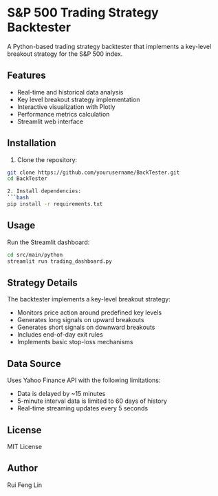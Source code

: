 # S&P 500 Trading Strategy Backtester

A Python-based trading strategy backtester that implements a key-level breakout strategy for the S&P 500 index.

## Features

- Real-time and historical data analysis
- Key level breakout strategy implementation
- Interactive visualization with Plotly
- Performance metrics calculation
- Streamlit web interface

## Installation

1. Clone the repository:
```bash
git clone https://github.com/yourusername/BackTester.git
cd BackTester

2. Install dependencies:
```bash
pip install -r requirements.txt
 ```

## Usage
Run the Streamlit dashboard:

```bash
cd src/main/python
streamlit run trading_dashboard.py
 ```

## Strategy Details
The backtester implements a key-level breakout strategy:

- Monitors price action around predefined key levels
- Generates long signals on upward breakouts
- Generates short signals on downward breakouts
- Includes end-of-day exit rules
- Implements basic stop-loss mechanisms
## Data Source
Uses Yahoo Finance API with the following limitations:

- Data is delayed by ~15 minutes
- 5-minute interval data is limited to 60 days of history
- Real-time streaming updates every 5 seconds
## License
MIT License

## Author
Rui Feng Lin